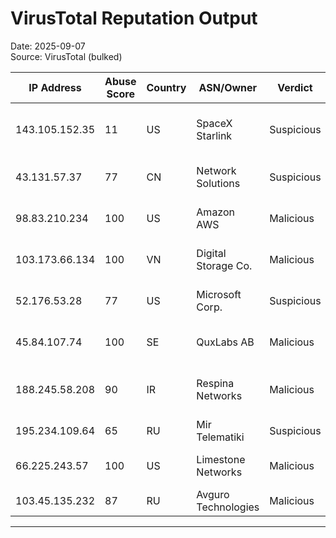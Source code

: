 # VirusTotal Reputation Output
Date: 2025-09-07  
Source: VirusTotal (bulked)

| IP Address     | Abuse Score | Country | ASN/Owner            | Verdict     | Notes                          |
|----------------|-------------|---------|----------------------|-------------|--------------------------------|
| 143.105.152.35 | 11          | US      | SpaceX Starlink      | Suspicious  | Few detections, satellite ISP  |
| 43.131.57.37   | 77          | CN      | Network Solutions    | Suspicious  | Multiple vendor flags          |
| 98.83.210.234  | 100         | US      | Amazon AWS           | Malicious   | Consistent abuse reports       |
| 103.173.66.134 | 100         | VN      | Digital Storage Co.  | Malicious   | High frequency attacks         |
| 52.176.53.28   | 77          | US      | Microsoft Corp.      | Suspicious  | Cloud host flagged by vendors  |
| 45.84.107.74   | 100         | SE      | QuxLabs AB           | Malicious   | Known credential harvesting    |
| 188.245.58.208 | 90          | IR      | Respina Networks     | Malicious   | Brute-force attempts observed  |
| 195.234.109.64 | 65          | RU      | Mir Telematiki       | Suspicious  | Scanning activity              |
| 66.225.243.57  | 100         | US      | Limestone Networks   | Malicious   | Hosting for attack infra       |
| 103.45.135.232 | 87          | RU      | Avguro Technologies  | Malicious   | Botnet traffic                 |

---
